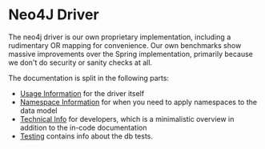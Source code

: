 # Neo4J Driver

The neo4j driver is our own proprietary implementation, including a rudimentary OR mapping for convenience. Our own benchmarks show massive improvements over the Spring implementation, primarily because we don't do security or sanity checks at all.

The documentation is split in the following parts:
- [Usage Information](UsageInformation.md) for the driver itself
- [Namespace Information](NamespaceInformation.md) for when you need to apply namespaces to the data model
- [Technical Info](./TechnicalOverview.md) for developers, which is a minimalistic overview in addition to the in-code documentation
- [Testing](./Testing.md) contains info about the db tests.
